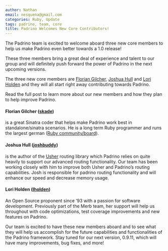 ```yaml
---
author: Nathan
email: nesquena@gmail.com
categories: Ruby, Update
tags: padrino, team, core
title: Padrino Welcomes New Core Contributors!
---
```


The Padrino team is excited to welcome aboard three new core members to help us make Padrino even better towards a 1.0 release!

These three members bring a great deal of experience and talent to our group and will definitely push forward the power of Padrino in the next upcoming versions.

The three new core members are [Florian Gilcher](http://github.com/skade "skade"), [Joshua Hull](http://github.com/joshbuddy "joshbuddy") and [Lori Holden](http://github.com/lholden "lholden") and they will all start right away contributing towards Padrino.

Read the full post to learn more about our new members and how they plan to help improve Padrino.

<break>

#### Florian Gilcher ([skade](http://github.com/skade))

is a great Sinatra coder that helps make Padrino work best in standalone/sinatra scenarios. He is a long term Ruby programmer and runs the largest german ([Ruby community/board](http://ruby-portal.de)).

#### Joshua Hull ([joshbuddy](http://github.com/joshbuddy))

is the author of the [Usher](http://github.com/joshbuddy/usher) routing library which Padrino relies on quite heavily to support our advanced routing functionality. Our team has been working closely with him to improve both Usher and Padrino’s routing capabilities. Josh is responsible for padrino routing functionality and will enhance our speed and decrease memory usage.

#### Lori Holden ([lholden](http://github.com/lholden))

An Open Source proponent since ‘93 with a passion for software development. Previously part of the Merb team, her support will help us throughout with code optimizations, test coverage improvements and new features on Padrino.

Our team is excited to have these new members aboard and to see what they will help us accomplish for the future capabilities and functionalities of the Padrino framework. Stay tuned for our next version, 0.9.11, which will have many improvements, bug fixes, and more!
